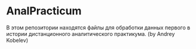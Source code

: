 # AnalPracticum
В этом репозитории находятся файлы для обработки данных первого в истории дистанционного аналитического практикума. (by Andrey Kobelev)
